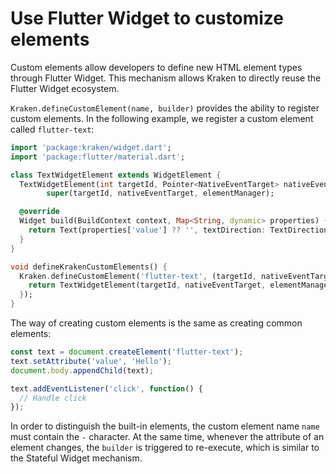 # Use Flutter Widget to customize elements

Custom elements allow developers to define new HTML element types through Flutter Widget. This mechanism allows Kraken to directly reuse the Flutter Widget ecosystem.

`Kraken.defineCustomElement(name, builder)` provides the ability to register custom elements. In the following example, we register a custom element called `flutter-text`:

```dart
import 'package:kraken/widget.dart';
import 'package:flutter/material.dart';

class TextWidgetElement extends WidgetElement {
  TextWidgetElement(int targetId, Pointer<NativeEventTarget> nativeEventTarget, ElementManager elementManager) :
        super(targetId, nativeEventTarget, elementManager);

  @override
  Widget build(BuildContext context, Map<String, dynamic> properties) {
    return Text(properties['value'] ?? '', textDirection: TextDirection.ltr, style: TextStyle(color: Color.fromARGB(255, 100, 100, 100)));
  }
}

void defineKrakenCustomElements() {
  Kraken.defineCustomElement('flutter-text', (targetId, nativeEventTarget, elementManager) {
    return TextWidgetElement(targetId, nativeEventTarget, elementManager);
  });
}
```

The way of creating custom elements is the same as creating common elements:

```js
const text = document.createElement('flutter-text');
text.setAttribute('value', 'Hello');
document.body.appendChild(text);

text.addEventListener('click', function() {
  // Handle click
});
```

In order to distinguish the built-in elements, the custom element name `name` must contain the `-` character. At the same time, whenever the attribute of an element changes, the `builder` is triggered to re-execute, which is similar to the Stateful Widget mechanism.
